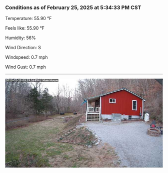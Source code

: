 ### Conditions as of February 25, 2025 at 5:34:33 PM CST 

Temperature: 55.90 &deg;F

Feels like: 55.90 &deg;F

Humidity: 56%

Wind Direction: S

Windspeed: 0.7 mph

Wind Gust: 0.7 mph

---

<img src="./images/latest.jpeg"/>

